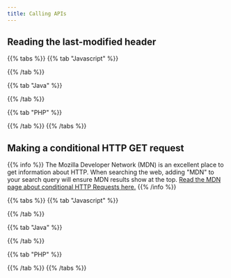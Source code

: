```yaml
---
title: Calling APIs
---
```


## Reading the last-modified header

{{% tabs %}} {{% tab "Javascript" %}}

{{% /tab %}}

{{% tab "Java" %}}

{{% /tab %}}

{{% tab "PHP" %}}

{{% /tab %}} {{% /tabs %}}

## Making a conditional HTTP GET request

{{% info %}} The Mozilla Developer Network (MDN) is an excellent place to get information about HTTP. When
searching the web, adding "MDN" to your search query will ensure MDN results show at the
top. [Read the MDN page about conditional HTTP Requests here.](https://developer.mozilla.org/en-US/docs/Web/HTTP/Conditional_requests)
{{% /info %}}

{{% tabs %}} {{% tab "Javascript" %}}

{{% /tab %}}

{{% tab "Java" %}}

{{% /tab %}}

{{% tab "PHP" %}}

{{% /tab %}} {{% /tabs %}}
